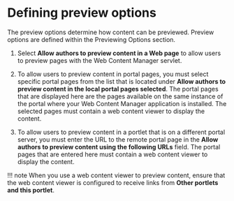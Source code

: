 # Defining preview options

The preview options determine how content can be previewed. Preview options are defined within the Previewing Options section.

1.  Select **Allow authors to preview content in a Web page** to allow users to preview pages with the Web Content Manager servlet.

2.  To allow users to preview content in portal pages, you must select specific portal pages from the list that is located under **Allow authors to preview content in the local portal pages selected**. The portal pages that are displayed here are the pages available on the same instance of the portal where your Web Content Manager application is installed. The selected pages must contain a web content viewer to display the content.

3.  To allow users to preview content in a portlet that is on a different portal server, you must enter the URL to the remote portal page in the **Allow authors to preview content using the following URLs** field. The portal pages that are entered here must contain a web content viewer to display the content.


!!! note
    When you use a web content viewer to preview content, ensure that the web content viewer is configured to receive links from **Other portlets and this portlet**.


